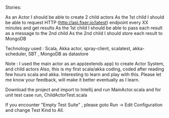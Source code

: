 Stories:

As an Actor I should be able to create 2 child actors
As the 1st child I should be able to request HTTP (http://api.fixer.io/latest) endpoint every XX minutes and get results
As the 1st child I should be able to pass each result as a message to the 2nd child
As the 2nd child I should store each result to MongoDB

Technology used : Scala, Akka actor, spray-client, scalatest, akka-scheduler, SBT , MongoDB as datastore

Note : I used the main actor as an app(extends app) to create Actor System, and child actors 
Also, this is my first scala/akka coding, coded after reading few hours scala and akka. Interesting to learn and play with this.
Please let me know your feedback, will make it better eventually as I learn.

Download the project and import to Intellij and 
run MainActor.scala 
and for unit test case run, ChildActorTest.scala

If you encounter "Empty Test Suite" , please goto Run -> Edit Configuration and change Test Kind to All.
